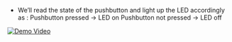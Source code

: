 - We’ll read the state of the pushbutton and light up the LED accordingly as
: Pushbutton pressed -> LED on
  Pushbutton not pressed -> LED off

[![Demo Video](https://youtube.com/shorts/el3a50XoCu8/0.jpg)](https://youtube.com/shorts/el3a50XoCu8)
